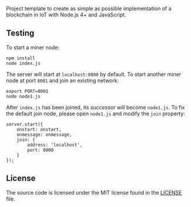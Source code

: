 Project template to create as simple as possible implementation of a blockchain in IoT with Node.js 4+ and JavaScript.

## Testing

To start a miner node:

```
npm install
node index.js
```

The server will start at ```localhost:8000``` by default. To start another miner node at port ```8001``` and join an existing network:

```
export PORT=8001
node node1.js
```

After ```index.js``` has been joined, its _successor_ will become ```node1.js```. To fix the default join node, please open ```node1.js``` and modify the ```join``` property:

```
server.start({
    onstart: onstart,
	onmessage: onmessage,
	join: {
		address: 'localhost',
		port: 8000
	}
});
```

## License

The source code is licensed under the MIT license found in the [LICENSE](LICENSE) file.
